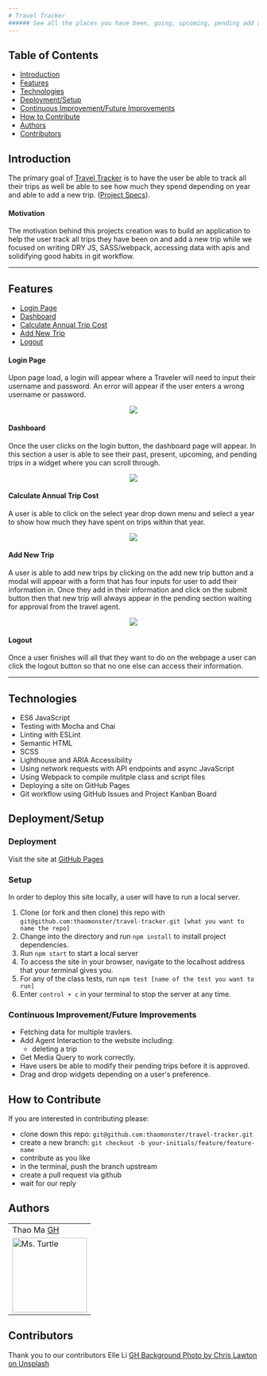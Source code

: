 ```yaml
---
# Travel Tracker
###### See all the places you have been, going, upcoming, pending add a new trip!
---
```

## Table of Contents
* [Introduction](#introduction)
* [Features](#features)
* [Technologies](#technologies)
* [Deployment/Setup](#deployment)
* [Continuous Improvement/Future Improvements](#Continuous-Improvement/Future-Improvements)
* [How to Contribute](#contirbute)
* [Authors](#authors)
* [Contributors](#contributors)


## Introduction
The primary goal of [Travel Tracker](https://github.com/thaomonster/travel-tracker.git) is to have the user be able to track all their trips as well be able to see how much they spend depending on year and able to add a new trip. ([Project Specs](https://frontend.turing.io/projects/travel-tracker.html)).

#### Motivation
The motivation behind this projects creation was to build an application to help the user track all trips they have been on and add a new trip while we focused on writing DRY JS, SASS/webpack, accessing data with apis and solidifying good habits in git workflow.

---
## Features
* [Login Page](#login-page)
* [Dashboard](#dashboard)
* [Calculate Annual Trip Cost](#calculate-annual-trip-cost)
* [Add New Trip](#add-new-trip)
* [Logout](#logout)

#### Login Page
Upon page load, a login will appear where a Traveler will need to input their username and password. An error will appear if the user enters a wrong username or password.

<p align = "center">
<img src="https://media.giphy.com/media/VIkDWxDTrTsvOkSgyW/giphy.gif">
</p>

#### Dashboard
Once the user clicks on the login button, the dashboard page will appear. In this section a user is able to see their past, present, upcoming, and pending trips in a widget where you can scroll through.

<p align = "center">
<img src="https://media.giphy.com/media/esc0pD89RJchK6wpKm/giphy.gif">
</p>

#### Calculate Annual Trip Cost
A user is able to click on the select year drop down menu and select a year to show how much they have spent on trips within that year.

<p align = "center">
<img src="https://media.giphy.com/media/4rkvbjAkBBGc3JHlrY/giphy.gif">
</p>


#### Add New Trip
A user is able to add new trips by clicking on the add new trip button and a modal will appear with a form that has four inputs for user to add their information in. Once they add in their information and click on the submit button then that new trip will always appear in the pending section waiting for approval from the travel agent.

<p align = "center">
<img src="https://media.giphy.com/media/E4d3pSTWFcSINJ8rfU/giphy.gif">
</p>

#### Logout
Once a user finishes will all that they want to do on the webpage a user can click the logout button so that no one else can access their information.

---
## Technologies
 - ES6 JavaScript
 - Testing with Mocha and Chai
 - Linting with ESLint
 - Semantic HTML
 - SCSS 
 - Lighthouse and ARIA Accessibility
 - Using network requests with API endpoints and async JavaScript
 - Using Webpack to compile mulitple class and script files
 - Deploying a site on GitHub Pages
 - Git workflow using GitHub Issues and Project Kanban Board

## Deployment/Setup

### Deployment
Visit the site at [GitHub Pages]()

### Setup
In order to deploy this site locally, a user will have to run a local server.

  1. Clone (or fork and then clone) this repo with  `git@github.com:thaomonster/travel-tracker.git [what you want to name the repo]`
  2. Change into the directory and run `npm install` to install project dependencies.
  3. Run `npm start` to start a local server 
  4. To access the site in your browser, navigate to the localhost address that your terminal gives you. 
  5. For any of the class tests, run ```npm test [name of the test you want to run]``` 
  6. Enter `control + c` in your terminal to stop the server at any time.

### Continuous Improvement/Future Improvements
  * Fetching data for multiple travlers.
  * Add Agent Interaction to the website including:
    - deleting a trip
  * Get Media Query to work correctly.
  * Have users be able to modify their pending trips before it is approved.
  * Drag and drop widgets depending on a user's preference.

## How to Contribute
If you are interested in contributing please:
- clone down this repo: `git@github.com:thaomonster/travel-tracker.git`
- create a new branch: `git checkout -b your-initials/feature/feature-name`
- contribute as you like
- in the terminal, push the branch upstream
- create a pull request via github
- wait for our reply

## Authors
<table>
    <tr>
        <td> Thao Ma <a href="https://github.com/thaomonster">GH</td>
 </tr>

<td><img src="https://avatars3.githubusercontent.com/u/67611512?s=400&u=ef3bac38d4f7d6d8a899d26ce1f0eb169f11bb9b&v=4" alt="Ms. Turtle"
 width="150" height="auto" /></td>
</table>

## Contributors
  <tr>
    Thank you to our contributors<td> Elle Li <a href="https://github.com/Elle624">GH</td>
  </tr>
  <tr>Background Photo by Chris Lawton on Unsplash</tr>
  
      
